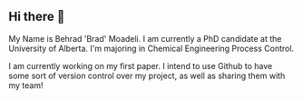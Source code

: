 ## Hi there 👋

<!--
**behradmoadeli/behradmoadeli** is a ✨ _special_ ✨ repository because its `README.md` (this file) appears on your GitHub profile.

Here are some ideas to get you started:

- 🔭 I’m currently working on ...
- 🌱 I’m currently learning ...
- 👯 I’m looking to collaborate on ...
- 🤔 I’m looking for help with ...
- 💬 Ask me about ...
- 📫 How to reach me: ...
- 😄 Pronouns: ...
- ⚡ Fun fact: ...
-->

My Name is Behrad 'Brad' Moadeli. I am currently a PhD candidate at the University of Alberta. I'm majoring in Chemical Engineering Process Control.

I am currently working on my first paper. I intend to use Github to have some sort of version control over my project, as well as sharing them with my team!

